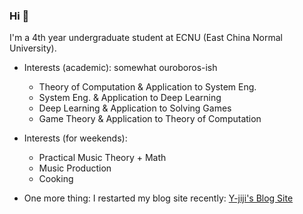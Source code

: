 ### Hi 👋

I'm a 4th year undergraduate student at ECNU (East China Normal University). 

- Interests (academic): somewhat ouroboros-ish
  - Theory of Computation & Application to System Eng.
  - System Eng. & Application to Deep Learning
  - Deep Learning & Application to Solving Games
  - Game Theory & Application to Theory of Computation

- Interests (for weekends):
  - Practical Music Theory + Math
  - Music Production
  - Cooking

- One more thing: I restarted my blog site recently: [Y-jiji's Blog Site](https://y-jiji.github.io/blog)
